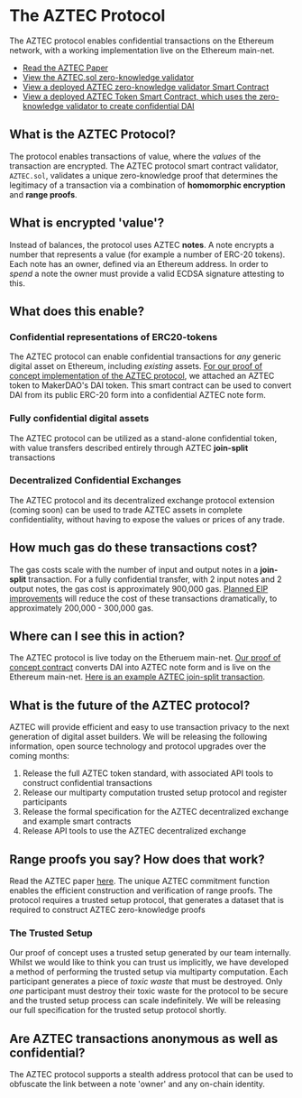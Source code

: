 # The AZTEC Protocol

The AZTEC protocol enables confidential transactions on the Ethereum network, with a working implementation live on the Ethereum main-net.  

* [Read the AZTEC Paper](https://github.com/AztecProtocol/AZTEC/blob/master/AZTEC.pdf)
* [View the AZTEC.sol zero-knowledge validator](https://github.com/AztecProtocol/AZTEC/blob/master/contracts/AZTEC.sol)
* [View a deployed AZTEC zero-knowledge validator Smart Contract](https://etherscan.io/address/0xb729d78f799f62036a3b149e8d799bf109c214da)
* [View a deployed AZTEC Token Smart Contract, which uses the zero-knowledge validator to create confidential DAI](https://etherscan.io/address/0x6c8b12c650594a9fdb0b1f52084bbd0d9010aa09)

## What is the AZTEC Protocol?

The protocol enables transactions of value, where the *values* of the transaction are encrypted. The AZTEC protocol smart contract validator, ```AZTEC.sol```, validates a unique zero-knowledge proof that determines the legitimacy of a transaction via a combination of **homomorphic encryption** and **range proofs**.


## What is encrypted 'value'?

Instead of balances, the protocol uses AZTEC **notes**. A note encrypts a number that represents a value (for example a number of ERC-20 tokens). Each note has an owner, defined via an Ethereum address. In order to *spend* a note the owner must provide a valid ECDSA signature attesting to this.

## What does this enable?

### Confidential representations of ERC20-tokens

The AZTEC protocol can enable confidential transactions for *any* generic digital asset on Ethereum, including *existing* assets. [For our proof of concept implementation of the AZTEC protocol](https://etherscan.io/address/0x6c8b12c650594a9fdb0b1f52084bbd0d9010aa09), we attached an AZTEC token to MakerDAO's DAI token. This smart contract can be used to convert DAI from its public ERC-20 form into a confidential AZTEC note form.

### Fully confidential digital assets

The AZTEC protocol can be utilized as a stand-alone confidential token, with value transfers described entirely through AZTEC **join-split** transactions

### Decentralized Confidential Exchanges

The AZTEC protocol and its decentralized exchange protocol extension (coming soon) can be used to trade AZTEC assets in complete confidentiality, without having to expose the values or prices of any trade.

## How much gas do these transactions cost?

The gas costs scale with the number of input and output notes in a **join-split** transaction. For a fully confidential transfer, with 2 input notes and 2 output notes, the gas cost is approximately 900,000 gas. [Planned EIP improvements](https://github.com/ethereum/EIPs/blob/master/EIPS/eip-1108.md) will reduce the cost of these transactions dramatically, to approximately 200,000 - 300,000 gas.

## Where can I see this in action?

The AZTEC protocol is live today on the Etheruem main-net. [Our proof of concept contract](https://etherscan.io/address/0x6c8b12c650594a9fdb0b1f52084bbd0d9010aa09) converts DAI into AZTEC note form and is live on the Ethereum main-net. [Here is an example AZTEC join-split transaction](https://etherscan.io/tx/0xdd879c3181a40c80d738320be2fd2f9d919412537d07d252db8ec974343ff0c1).

## What is the future of the AZTEC protocol?

AZTEC will provide efficient and easy to use transaction privacy to the next generation of digital asset builders. We will be releasing the following information, open source technology and protocol upgrades over the coming months:

1. Release the full AZTEC token standard, with associated API tools to construct confidential transactions
2. Release our multiparty computation trusted setup protocol and register participants
3. Release the formal specification for the AZTEC decentralized exchange and example smart contracts
4. Release API tools to use the AZTEC decentralized exchange


## Range proofs you say? How does that work?

Read the AZTEC paper [here](https://github.com/AZTECProtocol/AZTEC/blob/master/AZTEC.pdf). The unique AZTEC commitment function enables the efficient construction and verification of range proofs. The protocol requires a trusted setup protocol, that generates a dataset that is required to construct AZTEC zero-knowledge proofs

### The Trusted Setup

Our proof of concept uses a trusted setup generated by our team internally. Whilst we would like to think you can trust us implicitly, we have developed a method of performing the trusted setup via multiparty computation. Each participant generates a piece of *toxic waste* that must be destroyed. Only *one* participant must destroy their toxic waste for the protocol to be secure and the trusted setup process can scale indefinitely. We will be releasing our full specification for the trusted setup protocol shortly.

## Are AZTEC transactions anonymous as well as confidential?

The AZTEC protocol supports a stealth address protocol that can be used to obfuscate the link between a note 'owner' and any on-chain identity.
